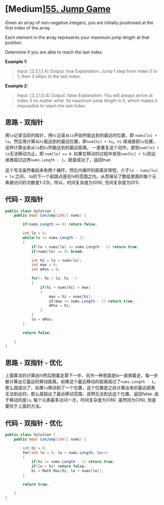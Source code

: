 # [Medium][55. Jump Game](https://leetcode.com/problems/jump-game/)

Given an array of non-negative integers, you are initially positioned at the first index of the array.

Each element in the array represents your maximum jump length at that position.

Determine if you are able to reach the last index.

**Example 1:**

> Input: [2,3,1,1,4]
> Output: true
> Explanation: Jump 1 step from index 0 to 1, then 3 steps to the last index.

**Example 2:**

> Input: [3,2,1,0,4]
> Output: false
> Explanation: You will always arrive at index 3 no matter what. Its maximum jump length is 0, which makes it impossible to reach the last index.

## 思路 - 双指针

用`lo`记录当前的指针，用`hi`记录从`lo`开始所能达到的最远的位置，即 `nums[lo] + lo`。然后用计算从`hi`能达到的最远位置，即`num[hi] + hi`。`hi` 递减直到`lo`位置，这样计算出来从`lo`到`hi`所能达到的最远距离。
一直重复这个动作，直到`num[lo] + lo`无法移动为止。即 `num[lo] == 0`. 如果在移动的过程中发现`num[hi] + hi`到达或者超过边界`nums.Length - 1`，就是成功了，返回true.

这个写法虽然看起来有两个循环，然后内循环的距离非常短，介于`lo - nums[lo] + lo` 之间， lo的下一个起跳点是在hi的范围之内。从而保证了数组里面的每个元素被访问的次数是1-2次。所以，时间复杂度为O(N), 空间复杂度为O(1).

## 代码 - 双指针

```csharp
public class Solution {
    public bool CanJump(int[] nums) {

        if(nums.Length == 0) return false;

        int lo = 0;
        while(lo <= nums.Length - 1)
        {
            if(lo + nums[lo] >= nums.Length - 1) return true;
            if(nums[lo] == 0) break;

            int hi = lo + nums[lo];
            int max = 0;
            int mPos = 0;

            for(; hi > lo; hi --)
            {
                if(hi + nums[hi] > max)
                {
                    max = hi + nums[hi];
                    if(max >= nums.Length - 1) return true;
                    mPos = hi;
                }
            }
            lo = mPos;
        }

        return false;

    }
}
```

## 思路 - 双指针 - 优化

上面算法的计算出hi然后倒着走算下一步。另外一种思路是lo一直顺着走，每一步都计算出它最远的移动距离。如果这个最远移动的距离超过了`nums.Length - 1`，那么就成功了。如果`lo`移动到了一个位置，这个位置是之前计算出来的最远距离无法到达的，那么就超出了最远移动范围，说明无法到达这个位置，返回false.
由于移动的是`lo`, 每个元素最多访问一次，时间复杂度为O(N). 虽然同为O(N), 但是要优于上面的方法。

## 代码 - 双指针 - 优化

```csharp
public class Solution {
    public bool CanJump(int[] nums) {

        int hi = 0;
        for(int lo = 0; lo < nums.Length; lo++)
        {
            if(hi >= nums.Length - 1) return true;
            if(lo > hi) return false;
            hi = Math.Max(hi, lo + nums[lo]);
        }

        return true;

    }
}

```
